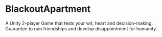 # BlackoutApartment
A Unity 2-player Game that tests your wit, heart and decision-making. Guarantee to ruin friendships and develop disappointment for humanity.
